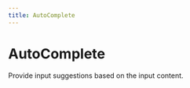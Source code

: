 ```yaml
---
title: AutoComplete
---
```


# AutoComplete

<div>Provide input suggestions based on the input content.</div>
